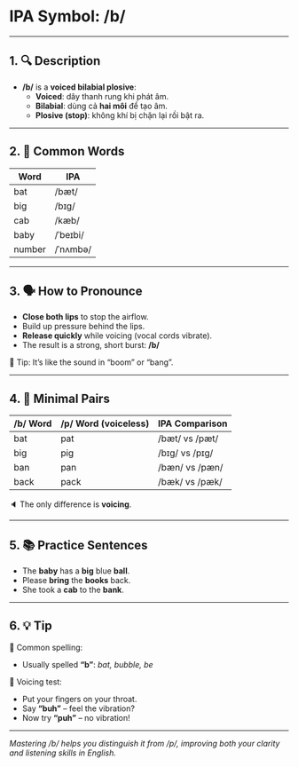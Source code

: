 # IPA Symbol: /b/

---

## 1. 🔍 Description

- **/b/** is a **voiced bilabial plosive**:
  - **Voiced**: dây thanh rung khi phát âm.
  - **Bilabial**: dùng cả **hai môi** để tạo âm.
  - **Plosive (stop)**: không khí bị chặn lại rồi bật ra.

---

## 2. 📝 Common Words

| Word     | IPA         |
|----------|-------------|
| bat      | /bæt/       |
| big      | /bɪɡ/       |
| cab      | /kæb/       |
| baby     | /ˈbeɪbi/    |
| number   | /ˈnʌmbə/    |

---

## 3. 🗣️ How to Pronounce

- **Close both lips** to stop the airflow.
- Build up pressure behind the lips.
- **Release quickly** while voicing (vocal cords vibrate).
- The result is a strong, short burst: **/b/**

🧠 Tip: It’s like the sound in “boom” or “bang”.

---

## 4. 🎯 Minimal Pairs

| /b/ Word | /p/ Word (voiceless) | IPA Comparison     |
|----------|----------------------|--------------------|
| bat      | pat                  | /bæt/ vs /pæt/     |
| big      | pig                  | /bɪɡ/ vs /pɪɡ/     |
| ban      | pan                  | /bæn/ vs /pæn/     |
| back     | pack                 | /bæk/ vs /pæk/     |

🔈 The only difference is **voicing**.

---

## 5. 📚 Practice Sentences

- The **baby** has a **big** blue **ball**.
- Please **bring** the **books** back.
- She took a **cab** to the **bank**.

---

## 6. 💡 Tip

📌 Common spelling:  
- Usually spelled **“b”**: *bat, bubble, be*

🧪 Voicing test:  
- Put your fingers on your throat.  
- Say **“buh”** – feel the vibration?  
- Now try **“puh”** – no vibration!

---

*Mastering /b/ helps you distinguish it from /p/, improving both your clarity and listening skills in English.*
